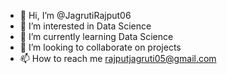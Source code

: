 - 👋 Hi, I’m @JagrutiRajput06
- 👀 I’m interested in Data Science
- 🌱 I’m currently learning Data Science
- 💞️ I’m looking to collaborate on projects
- 📫 How to reach me rajputjagruti05@gmail.com

<!---
JagrutiRajput06/JagrutiRajput06 is a ✨ special ✨ repository because its `README.md` (this file) appears on your GitHub profile.
You can click the Preview link to take a look at your changes.
--->
